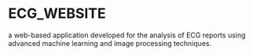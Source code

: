 # ECG_WEBSITE
a web-based application developed for the analysis of ECG reports using advanced machine learning and image processing techniques.

